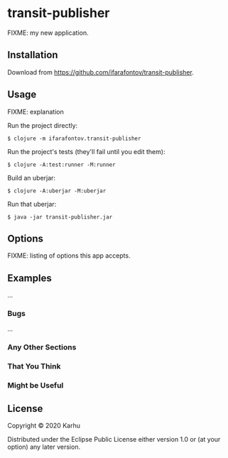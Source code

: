 # transit-publisher

FIXME: my new application.

## Installation

Download from https://github.com/ifarafontov/transit-publisher.

## Usage

FIXME: explanation

Run the project directly:

    $ clojure -m ifarafontov.transit-publisher

Run the project's tests (they'll fail until you edit them):

    $ clojure -A:test:runner -M:runner

Build an uberjar:

    $ clojure -A:uberjar -M:uberjar

Run that uberjar:

    $ java -jar transit-publisher.jar

## Options

FIXME: listing of options this app accepts.

## Examples

...

### Bugs

...

### Any Other Sections
### That You Think
### Might be Useful

## License

Copyright © 2020 Karhu

Distributed under the Eclipse Public License either version 1.0 or (at
your option) any later version.
